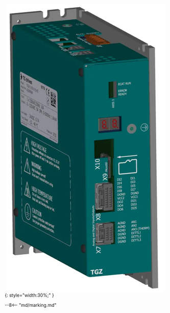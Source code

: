 ![TGZ-S-230-5/15 pic](../../../../source/img/photo_TGZ-S-230-5_15-RI.webp){: style="width:30%;" }

--8<-- "md/marking.md"
